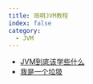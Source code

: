 ```yaml
---
title: 简明JVM教程
index: false
category:
  - JVM
---
```



- [JVM到底该学些什么](JVM到底该学习些什么.md)
- [我是一个垃圾](我是一个垃圾.md)

